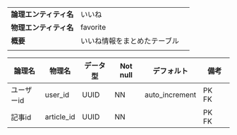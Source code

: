 ||||
|:-|:-|---|
|**論理エンティティ名**|いいね|
|**物理エンティティ名**|favorite|
|**概要**|いいね情報をまとめたテーブル|
|||

|論理名|物理名|データ型|Not null|デフォルト|備考|
|---|---|---|---|---|---|
|ユーザーid|user_id|UUID|NN|auto_increment|PK　FK|
|記事id|article_id|UUID|NN||PK　FK|

